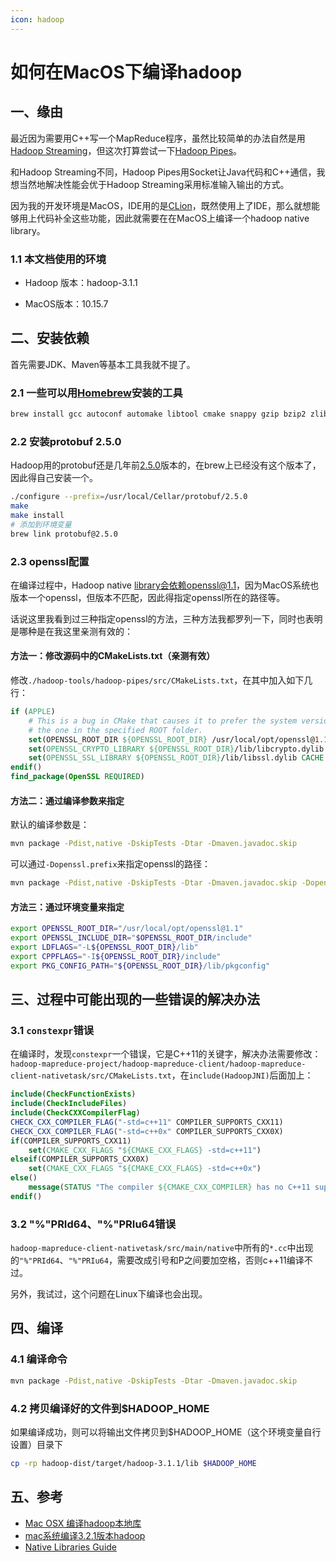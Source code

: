 ```yaml
---
icon: hadoop
---
```


# 如何在MacOS下编译hadoop 

## 一、缘由

最近因为需要用C++写一个MapReduce程序，虽然比较简单的办法自然是用[Hadoop Streaming](https://hadoop.apache.org/docs/r1.2.1/streaming.html)，但这次打算尝试一下[Hadoop Pipes](https://hadoop.apache.org/docs/r1.2.1/api/org/apache/hadoop/mapred/pipes/package-summary.html)。

和Hadoop Streaming不同，Hadoop Pipes用Socket让Java代码和C++通信，我想当然地解决性能会优于Hadoop Streaming采用标准输入输出的方式。

因为我的开发环境是MacOS，IDE用的是[CLion](https://www.jetbrains.com/clion/)，既然使用上了IDE，那么就想能够用上代码补全这些功能，因此就需要在在MacOS上编译一个hadoop native library。

### 1.1 本文档使用的环境

- Hadoop 版本：hadoop-3.1.1

- MacOS版本：10.15.7

## 二、安装依赖

首先需要JDK、Maven等基本工具我就不提了。

### 2.1 一些可以用[Homebrew](https://brew.sh/)安装的工具

````bash
brew install gcc autoconf automake libtool cmake snappy gzip bzip2 zlib openssl
````

### 2.2 安装protobuf 2.5.0

Hadoop用的protobuf还是几年前[2.5.0](https://github.com/protocolbuffers/protobuf/releases/tag/v2.5.0)版本的，在brew上已经没有这个版本了，因此得自己安装一个。

````bash
./configure --prefix=/usr/local/Cellar/protobuf/2.5.0
make
make install
# 添加到环境变量
brew link protobuf@2.5.0
````

### 2.3 openssl配置

在编译过程中，Hadoop native library会依赖openssl@1.1，因为MacOS系统也版本一个openssl，但版本不匹配，因此得指定openssl所在的路径等。

话说这里我看到过三种指定openssl的方法，三种方法我都罗列一下，同时也表明是哪种是在我这里亲测有效的：

#### 方法一：修改源码中的CMakeLists.txt（亲测有效）

修改`./hadoop-tools/hadoop-pipes/src/CMakeLists.txt`，在其中加入如下几行：

````cmake
if (APPLE)
    # This is a bug in CMake that causes it to prefer the system version over
    # the one in the specified ROOT folder.
    set(OPENSSL_ROOT_DIR ${OPENSSL_ROOT_DIR} /usr/local/opt/openssl@1.1/)
    set(OPENSSL_CRYPTO_LIBRARY ${OPENSSL_ROOT_DIR}/lib/libcrypto.dylib CACHE FILEPATH "" FORCE)
    set(OPENSSL_SSL_LIBRARY ${OPENSSL_ROOT_DIR}/lib/libssl.dylib CACHE FILEPATH "" FORCE)
endif()
find_package(OpenSSL REQUIRED)
````

#### 方法二：通过编译参数来指定

默认的编译参数是：

````bash
mvn package -Pdist,native -DskipTests -Dtar -Dmaven.javadoc.skip
````

可以通过`-Dopenssl.prefix`来指定openssl的路径：

````bash
mvn package -Pdist,native -DskipTests -Dtar -Dmaven.javadoc.skip -Dopenssl.prefix=/usr/local/opt/openssl@1.1
````

#### 方法三：通过环境变量来指定

````bash
export OPENSSL_ROOT_DIR="/usr/local/opt/openssl@1.1"
export OPENSSL_INCLUDE_DIR="$OPENSSL_ROOT_DIR/include"
export LDFLAGS="-L${OPENSSL_ROOT_DIR}/lib"
export CPPFLAGS="-I${OPENSSL_ROOT_DIR}/include"
export PKG_CONFIG_PATH="${OPENSSL_ROOT_DIR}/lib/pkgconfig" 
````

## 三、过程中可能出现的一些错误的解决办法

### 3.1 `constexpr`错误

在编译时，发现`constexpr`一个错误，它是C++11的关键字，解决办法需要修改：`hadoop-mapreduce-project/hadoop-mapreduce-client/hadoop-mapreduce-client-nativetask/src/CMakeLists.txt`，在`include(HadoopJNI)`后面加上：

````cmake
include(CheckFunctionExists)
include(CheckIncludeFiles)
include(CheckCXXCompilerFlag) 
CHECK_CXX_COMPILER_FLAG("-std=c++11" COMPILER_SUPPORTS_CXX11) 
CHECK_CXX_COMPILER_FLAG("-std=c++0x" COMPILER_SUPPORTS_CXX0X) 
if(COMPILER_SUPPORTS_CXX11) 
    set(CMAKE_CXX_FLAGS "${CMAKE_CXX_FLAGS} -std=c++11") 
elseif(COMPILER_SUPPORTS_CXX0X) 
    set(CMAKE_CXX_FLAGS "${CMAKE_CXX_FLAGS} -std=c++0x") 
else() 
    message(STATUS "The compiler ${CMAKE_CXX_COMPILER} has no C++11 support. Please use a different C++ compiler.") 
endif()
````

### 3.2 "%"PRId64、"%"PRIu64错误

`hadoop-mapreduce-client-nativetask/src/main/native`中所有的`*.cc`中出现的`"%"PRId64`、`"%"PRIu64`，需要改成引号和P之间要加空格，否则c++11编译不过。

另外，我试过，这个问题在Linux下编译也会出现。

## 四、编译

### 4.1 编译命令

````bash
mvn package -Pdist,native -DskipTests -Dtar -Dmaven.javadoc.skip
````

### 4.2 拷贝编译好的文件到$HADOOP_HOME

如果编译成功，则可以将输出文件拷贝到$HADOOP_HOME（这个环境变量自行设置）目录下

````bash
cp -rp hadoop-dist/target/hadoop-3.1.1/lib $HADOOP_HOME
````

## 五、参考

- [Mac OSX 编译hadoop本地库](https://zhuanlan.zhihu.com/p/112307334)
- [mac系统编译3.2.1版本hadoop](https://blog.csdn.net/weixin_44570264/article/details/106846117)
- [Native Libraries Guide](https://hadoop.apache.org/docs/stable/hadoop-project-dist/hadoop-common/NativeLibraries.html)
